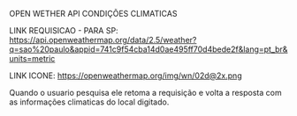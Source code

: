 OPEN WETHER API CONDIÇÕES CLIMATICAS 

LINK REQUISICAO - PARA SP: https://api.openweathermap.org/data/2.5/weather?q=sao%20paulo&appid=741c9f54cba14d0ae495ff70d4bede2f&lang=pt_br&units=metric


LINK ICONE: https://openweathermap.org/img/wn/02d@2x.png


Quando o usuario pesquisa ele retoma a requisição e volta a resposta com as informações climaticas do local digitado.


